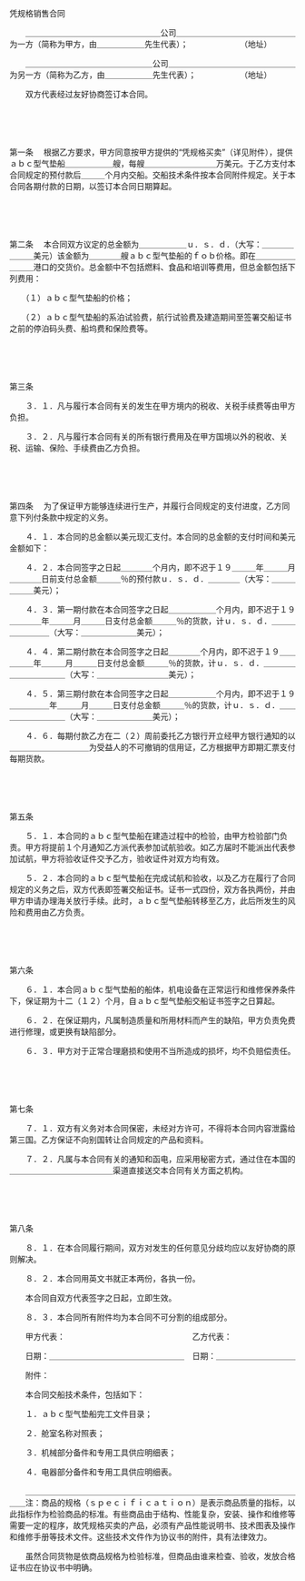 



凭规格销售合同



 

　　＿＿＿＿＿＿＿＿＿＿＿＿＿＿＿＿＿公司＿＿＿＿＿＿＿＿＿＿＿＿＿＿＿为一方（简称为甲方，由＿＿＿＿＿＿先生代表）；　　　　　　　（地址）

　　＿＿＿＿＿＿＿＿＿＿＿＿＿＿＿＿公司＿＿＿＿＿＿＿＿＿＿＿＿＿＿＿＿为另一方（简称为乙方，由＿＿＿＿＿＿先生代表）；　　　　　　（地址）

　　双方代表经过友好协商签订本合同。

　　 

　　

第一条
　根据乙方要求，甲方同意按甲方提供的“凭规格买卖”（详见附件），提供ａｂｃ型气垫船＿＿＿＿＿＿艘，每艘＿＿＿＿＿＿＿＿＿万美元。于乙方支付本合同规定的预付款后＿＿＿个月内交船。交船技术条件按本合同附件规定。关于本合同各期付款的日期，以签订本合同日期算起。

　　 

　　

第二条
　本合同双方议定的总金额为＿＿＿＿＿＿ｕ．ｓ．ｄ．（大写：＿＿＿＿＿＿＿美元）该金额为＿＿＿＿艘ａｂｃ型气垫船的ｆｏｂ价格。即在＿＿＿＿＿＿＿＿港口的交货价。总金额中不包括燃料、食品和培训等费用，但总金额包括下列费用：

　　（１）ａｂｃ型气垫船的价格；

　　（２）ａｂｃ型气垫船的系泊试验费，航行试验费及建造期间至签署交船证书之前的停泊码头费、船坞费和保险费等。

　　 

　　

第三条


　　３．１．凡与履行本合同有关的发生在甲方境内的税收、关税手续费等由甲方负担。

　　３．２．凡与履行本合同有关的所有银行费用及在甲方国境以外的税收、关税、运输、保险、手续费由乙方负担。

　　 

　　

第四条
　为了保证甲方能够连续进行生产，并履行合同规定的支付进度，乙方同意下列付条款中规定的义务。

　　４．１．本合同的总金额以美元现汇支付。本合同的总金额的支付时间和美元金额如下：

　　４．２．本合同签字之日起＿＿＿＿个月内，即不迟于１９＿＿＿年＿＿＿月＿＿＿＿日前支付总金额＿＿＿％的预付款ｕ．ｓ．ｄ．＿＿＿＿（大写：＿＿＿＿＿＿美元）；

　　４．３．第一期付款在本合同签字之日起＿＿＿＿＿＿个月内，即不迟于１９＿＿＿＿年＿＿＿月＿＿＿日支付总金额＿＿＿％的货款，计ｕ．ｓ．ｄ．＿＿＿＿＿＿＿＿（大写：＿＿＿＿＿＿＿美元）；

　　４．４．第二期付款在本合同签字之日起＿＿＿＿个月内，即不迟于１９＿＿＿＿＿年＿＿＿月＿＿＿日支付总金额＿＿＿％的货款，计ｕ．ｓ．ｄ．＿＿＿＿＿＿＿＿＿＿＿（大写：＿＿＿＿＿＿＿＿＿美元）；

　　４．５．第三期付款在本合同签字之日起＿＿＿＿＿＿个月内，即不迟于１９＿＿＿＿＿年＿＿＿月＿＿＿日支付总金额＿＿＿％的货款，计ｕ．ｓ．ｄ．＿＿＿＿＿＿＿＿＿（大写：＿＿＿＿＿＿＿美元）；

　　４．６．每期付款乙方在二（２）周前委托乙方银行开立经甲方银行通知的以＿＿＿＿＿＿＿＿＿＿为受益人的不可撤销的信用证，乙方根据甲方即期汇票支付每期货款。

　　 

　　

第五条


　　５．１．本合同的ａｂｃ型气垫船在建造过程中的检验，由甲方检验部门负责。甲方将提前１个月通知乙方派代表参加试航验收。如乙方届时不能派出代表参加试航，甲方将验收证件交予乙方，验收证件对双方均有效。

　　５．２．本合同的ａｂｃ型气垫船在完成试航和验收，以及乙方在履行了合同规定的义务之后，双方代表即签署交船证书。证书一式四份，双方各执两份，并由甲方申请办理海关放行手续。此时，ａｂｃ型气垫船转移至乙方，此后所发生的风险和费用由乙方负责。

　　 

　　

第六条


　　６．１．本合同ａｂｃ型气垫船的船体，机电设备在正常运行和维修保养条件下，保证期为十二（１２）个月，自ａｂｃ型气垫船交船证书签字之日算起。

　　６．２．在保证期内，凡属制造质量和所用材料而产生的缺陷，甲方负责免费进行修理，或更换有缺陷部分。

　　６．３．甲方对于正常合理磨损和使用不当所造成的损坏，均不负赔偿责任。

　　 

　　

第七条


　　７．１．双方有义务对本合同保密，未经对方许可，不得将本合同内容泄露给第三国。乙方保证不向别国转让合同规定的产品和资料。

　　７．２．凡属与本合同有关的通知和函电，应采用秘密方式，通过住在本国的＿＿＿＿＿＿＿＿＿＿＿＿＿渠道直接送交本合同有关方面之机构。

　　 

　　

第八条


　　８．１．在本合同履行期间，双方对发生的任何意见分歧均应以友好协商的原则解决。

　　８．２．本合同用英文书就正本两份，各执一份。

　　本合同自双方代表签字之日起，立即生效。

　　８．３．本合同所有附件均为本合同不可分割的组成部分。

　　甲方代表：　　　　　　　　　　　　　　　　乙方代表：

　　日期：＿＿＿＿＿＿＿＿＿＿＿＿＿＿＿＿＿　日期：＿＿＿＿＿＿＿＿＿＿

　　附件：

　　本合同交船技术条件，包括如下：

　　１．ａｂｃ型气垫船完工文件目录；

　　２．舱室名称对照表；

　　３．机械部分备件和专用工具供应明细表；

　　４．电器部分备件和专用工具供应明细表。

　　＿＿＿＿＿＿＿＿＿＿＿＿＿＿＿＿＿＿＿＿＿＿＿＿＿＿＿＿＿＿＿＿＿＿＿＿注：商品的规格（ｓｐｅｃｉｆｉｃａｔｉｏｎ）是表示商品质量的指标，以此指标作为检验商品的标准。有些商品由于结构、性能复杂，安装、操作和维修等需要一定的程序，故凭规格买卖的产品，必须有产品性能说明书、技术图表及操作和维修手册等技术文件。这些技术文件作为协议书的附件，具有法律效力。

　　虽然合同货物是依商品规格为检验标准，但商品由谁来检查、验收，发放合格证书应在协议书中明确。
